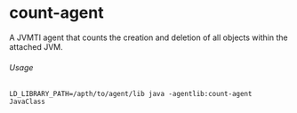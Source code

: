 count-agent
===========

A JVMTI agent that counts the creation and deletion of all objects within the attached JVM.

###### Usage
    LD_LIBRARY_PATH=/apth/to/agent/lib java -agentlib:count-agent JavaClass

